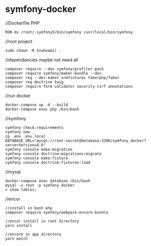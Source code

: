 # symfony-docker

//Dockerfile PHP
```
RUN mv /root/.symfony5/bin/symfony /usr/local/bin/symfony
```
//root project
```
sudo chown -R $(whoami) .
```

//dependancies maybe not need all
```
composer require --dev symfony/profiler-pack
composer require symfony/maker-bundle --dev
composer req --dev maker ormfixtures fakerphp/faker
composer req doctrine twig
composer require form validator security-csrf annotations
```
//run docker
```
docker-compose up -d --build
docker-compose exec php /bin/bash
```

//symfony
```
symfony check:requirements
symfony new .
cp .env .env.local
DATABASE_URL="mysql://root:secret@database:3306/symfony_docker?serverVersion=8.0"
symfony console make:migration
symfony console doctrine:migrations:migrate
symfony console make:fixture
symfony console doctrine:fixtures:load
```

//mysql
```
docker-compose exec database /bin/bash
mysql -u root -p symfony_docker
> show tables;
```

//encor
```
//install in bash php
composer require symfony/webpack-encore-bundle

//encor install in root directory
yarn install

//encore in app directory
yarn watch
```
